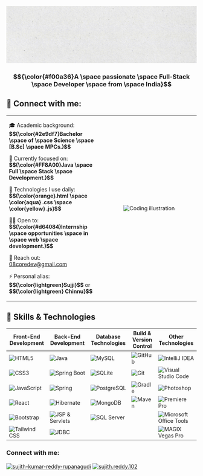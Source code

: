 ![CodeByReddy Banner Image](./banner.gif)

<h3 align="center">$${\color{#f00a36}A \space passionate \space Full-Stack \space Developer \space from \space India}$$</h3>

## 🤝 Connect with me:
<p align="left">
</p>

<table align="center" border="0">
  <tr>
    <td width="50%" align="left" style="vertical-align: top;">
      <p>🎓 Academic background: <strong>$${\color{#2e9df7}Bachelor \space of \space Science \space [B.Sc] \space MPCs.}$$</strong></p>
      <p>🌱 Currently focused on: <strong>$${\color{#FF8A00}Java \space Full \space Stack \space Development.}$$</strong></p>
      <p>🤔 Technologies I use daily: <strong>$${\color{orange}.html \space \color{aqua} .css \space \color{yellow} .js}$$</strong></p>
      <p>🧑‍💼 Open to: <strong>$${\color{#d64084}Internship \space opportunities \space in \space web \space development.}$$</strong></p>
      <p>📧 Reach out: <a href="mailto:08coredev@gmail.com">08coredev@gmail.com</a></p> 
      <p>⚡ Personal alias: <strong>$${\color{lightgreen}Sujji}$$</strong> or <strong>$${\color{lightgreen} Chinnu}$$</strong></p>   
    </td>

  <td width="50%" align="center">
      <img align="center" alt="Coding illustration"; " src="https://repository-images.githubusercontent.com/588181932/e36ec678-7984-4cdd-8e4c-a3932772ff8e">
    </td>
  </tr>
</table>

## 🚀 Skills & Technologies

| **Front-End Development** | **Back-End Development** | **Database Technologies** | **Build & Version Control** | **Other Technologies** |
|---------------------------|--------------------------|---------------------------|-----------------------------|------------------------|
| ![HTML5](https://img.shields.io/badge/HTML5-E34F26?style=for-the-badge&logo=html5&logoColor=white) | ![Java](https://img.shields.io/badge/Java-007396?style=for-the-badge&logo=java&logoColor=white) | ![MySQL](https://img.shields.io/badge/MySQL-4479A1?style=for-the-badge&logo=mysql&logoColor=white) | ![GitHub](https://img.shields.io/badge/GitHub-181717?style=for-the-badge&logo=github&logoColor=white) | ![IntelliJ IDEA](https://img.shields.io/badge/IntelliJ_IDEA-000000?style=for-the-badge&logo=intellij-idea&logoColor=white) |
| ![CSS3](https://img.shields.io/badge/CSS3-1572B6?style=for-the-badge&logo=css3&logoColor=white) | ![Spring Boot](https://img.shields.io/badge/Spring_Boot-6DB33F?style=for-the-badge&logo=spring-boot&logoColor=white) | ![SQLite](https://img.shields.io/badge/SQLite-003B57?style=for-the-badge&logo=sqlite&logoColor=white) | ![Git](https://img.shields.io/badge/Git-F05032?style=for-the-badge&logo=git&logoColor=white) | ![Visual Studio Code](https://img.shields.io/badge/Visual_Studio_Code-0078d4?style=for-the-badge&logo=visual-studio-code&logoColor=white) |
| ![JavaScript](https://img.shields.io/badge/JavaScript-F7DF1E?style=for-the-badge&logo=javascript&logoColor=black) | ![Spring](https://img.shields.io/badge/Spring-6DB33F?style=for-the-badge&logo=spring&logoColor=white) | ![PostgreSQL](https://img.shields.io/badge/PostgreSQL-336791?style=for-the-badge&logo=postgresql&logoColor=white) | ![Gradle](https://img.shields.io/badge/Gradle-02303A?style=for-the-badge&logo=gradle&logoColor=white) | ![Photoshop](https://img.shields.io/badge/Adobe_Photoshop-31A8FF?style=for-the-badge&logo=adobe-photoshop&logoColor=white) |
| ![React](https://img.shields.io/badge/React-61DAFB?style=for-the-badge&logo=react&logoColor=black) | ![Hibernate](https://img.shields.io/badge/Hibernate-59666C?style=for-the-badge&logo=hibernate&logoColor=white) | ![MongoDB](https://img.shields.io/badge/MongoDB-47A248?style=for-the-badge&logo=mongodb&logoColor=white) | ![Maven](https://img.shields.io/badge/Maven-C71A36?style=for-the-badge&logo=apache-maven&logoColor=white) | ![Premiere Pro](https://img.shields.io/badge/Adobe_Premiere_Pro-9999FF?style=for-the-badge&logo=adobe-premiere-pro&logoColor=white) |
| ![Bootstrap](https://img.shields.io/badge/Bootstrap-563D7C?style=for-the-badge&logo=bootstrap&logoColor=white) | ![JSP & Servlets](https://img.shields.io/badge/JSP%20%26%20Servlets-007396?style=for-the-badge&logo=java&logoColor=white) | ![SQL Server](https://img.shields.io/badge/SQL%20Server-CC2927?style=for-the-badge&logo=microsoft-sql-server&logoColor=white) |  | ![Microsoft Office Tools](https://img.shields.io/badge/Microsoft_Office-D83B01?style=for-the-badge&logo=microsoft-office&logoColor=white) |
| ![Tailwind CSS](https://img.shields.io/badge/Tailwind_CSS-06B6D4?style=for-the-badge&logo=tailwind-css&logoColor=white) | ![JDBC](https://img.shields.io/badge/JDBC-007396?style=for-the-badge&logo=java&logoColor=white) |  |  | ![MAGIX Vegas Pro](https://img.shields.io/badge/Vegas_Pro-ACACAC?style=for-the-badge&logo=vegas-pro&logoColor=white) |

<h3 align="left">Connect with me:</h3>
<p align="left">
<a href="https://linkedin.com/in/sujith-kumar-reddy-rupanagudi" target="blank"><img align="center" src="https://raw.githubusercontent.com/rahuldkjain/github-profile-readme-generator/master/src/images/icons/Social/linked-in-alt.svg" alt="sujith-kumar-reddy-rupanagudi" height="30" width="40" /></a>
<a href="https://instagram.com/sujith.reddy.102" target="blank"><img align="center" src="https://raw.githubusercontent.com/rahuldkjain/github-profile-readme-generator/master/src/images/icons/Social/instagram.svg" alt="sujith.reddy.102" height="30" width="40" /></a>
</p>
